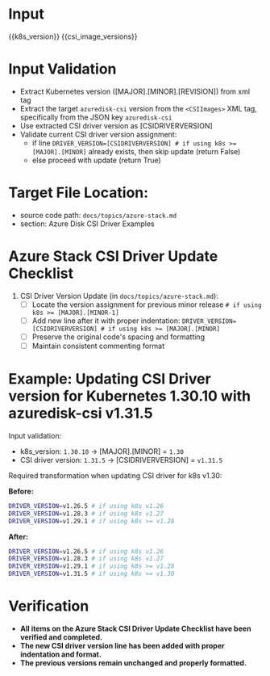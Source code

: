 # Input
<KubernetesVersion>{{k8s_version}}</KubernetesVersion>
<CSIImages>{{csi_image_versions}}</CSIImages>

# Input Validation
- Extract Kubernetes version ([MAJOR].[MINOR].[REVISION]) from xml tag <KubernetesVersion>
- Extract the target `azuredisk-csi` version from the `<CSIImages>` XML tag, specifically from the JSON key `azuredisk-csi`
- Use extracted CSI driver version as [CSIDRIVERVERSION]
- Validate current CSI driver version assignment:
   - if line `DRIVER_VERSION=[CSIDRIVERVERSION] # if using k8s >= [MAJOR].[MINOR]` already exists, then skip update (return False)
   - else proceed with update (return True)

# Target File Location:
- source code path: `docs/topics/azure-stack.md`
- section: Azure Disk CSI Driver Examples

# Azure Stack CSI Driver Update Checklist

1. CSI Driver Version Update (in `docs/topics/azure-stack.md`):
   - [ ] Locate the version assignment for previous minor release `# if using k8s >= [MAJOR].[MINOR-1]`
   - [ ] Add new line after it with proper indentation: `DRIVER_VERSION=[CSIDRIVERVERSION] # if using k8s >= [MAJOR].[MINOR]`
   - [ ] Preserve the original code's spacing and formatting
   - [ ] Maintain consistent commenting format

# Example: Updating CSI Driver version for Kubernetes 1.30.10 with azuredisk-csi v1.31.5

Input validation:
- k8s_version: `1.30.10` → [MAJOR].[MINOR] = `1.30`
- CSI driver version: `1.31.5` → [CSIDRIVERVERSION] = `v1.31.5`

Required transformation when updating CSI driver for k8s v1.30:

**Before:**
```bash
DRIVER_VERSION=v1.26.5 # if using k8s v1.26
DRIVER_VERSION=v1.28.3 # if using k8s v1.27
DRIVER_VERSION=v1.29.1 # if using k8s >= v1.28
```

**After:**
```bash
DRIVER_VERSION=v1.26.5 # if using k8s v1.26
DRIVER_VERSION=v1.28.3 # if using k8s v1.27
DRIVER_VERSION=v1.29.1 # if using k8s >= v1.28
DRIVER_VERSION=v1.31.5 # if using k8s >= v1.30
```


# Verification
- **All items on the Azure Stack CSI Driver Update Checklist have been verified and completed.**
- **The new CSI driver version line has been added with proper indentation and format.**
- **The previous versions remain unchanged and properly formatted.**
